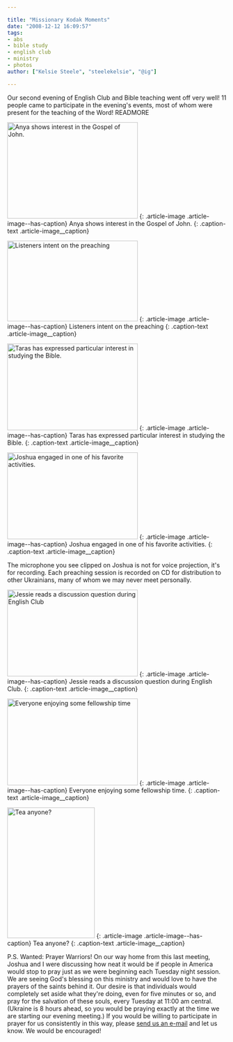 ```yaml
---

title: "Missionary Kodak Moments"
date: "2008-12-12 16:09:57"
tags:
- abs
- bible study
- english club
- ministry
- photos
author: ["Kelsie Steele", "steelekelsie", "@ig"]

---
```


Our second evening of English Club and Bible teaching went off very well! 11 people came to participate in the evening's events, most of whom were present for the teaching of the Word! READMORE

<a href="//d21yo20tm8bmc2.cloudfront.net/2008/12/dsc_3732.jpg"><img class="size-medium wp-image-135" title="dsc_3732" src="//d21yo20tm8bmc2.cloudfront.net/2008/12/dsc_3732-300x221.jpg" alt="Anya shows interest in the Gospel of John." width="300" height="221" /></a>
{: .article-image .article-image--has-caption}
Anya shows interest in the Gospel of John.
{: .caption-text .article-image__caption}

<a href="//d21yo20tm8bmc2.cloudfront.net/2008/12/dsc_3733.jpg"><img class="size-medium wp-image-136" title="dsc_3733" src="//d21yo20tm8bmc2.cloudfront.net/2008/12/dsc_3733-300x185.jpg" alt="Listeners intent on the preaching" width="300" height="185" /></a>
{: .article-image .article-image--has-caption}
Listeners intent on the preaching
{: .caption-text .article-image__caption}

<a href="//d21yo20tm8bmc2.cloudfront.net/2008/12/dsc_3735.jpg"><img class="size-medium wp-image-137" title="dsc_3735" src="//d21yo20tm8bmc2.cloudfront.net/2008/12/dsc_3735-300x199.jpg" alt="Taras has expressed particular interest in studying the Bible." width="300" height="199" /></a>
{: .article-image .article-image--has-caption}
Taras has expressed particular interest in studying the Bible.
{: .caption-text .article-image__caption}

<a href="//d21yo20tm8bmc2.cloudfront.net/2008/12/dsc_3730.jpg"><img class="size-medium wp-image-138" title="dsc_3730" src="//d21yo20tm8bmc2.cloudfront.net/2008/12/dsc_3730-300x199.jpg" alt="Joshua engaged in one of his favorite activities." width="300" height="199" /></a>
{: .article-image .article-image--has-caption}
Joshua engaged in one of his favorite activities.
{: .caption-text .article-image__caption}

The microphone you see clipped on Joshua is not for voice projection, it's for recording. Each preaching session is recorded on CD for distribution to other Ukrainians, many of whom we may never meet personally.

<a href="//d21yo20tm8bmc2.cloudfront.net/2008/12/dsc_3729.jpg"><img class="size-medium wp-image-139" title="dsc_3729" src="//d21yo20tm8bmc2.cloudfront.net/2008/12/dsc_3729-300x199.jpg" alt="Jessie reads a discussion question during English Club" width="300" height="199" /></a>
{: .article-image .article-image--has-caption}
Jessie reads a discussion question during English Club.
{: .caption-text .article-image__caption}

<a href="//d21yo20tm8bmc2.cloudfront.net/2008/12/dsc_3736.jpg"><img class="size-medium wp-image-140" title="dsc_3736" src="//d21yo20tm8bmc2.cloudfront.net/2008/12/dsc_3736-300x199.jpg" alt="Everyone enjoying some fellowship time" width="300" height="199" /></a>
{: .article-image .article-image--has-caption}
Everyone enjoying some fellowship time.
{: .caption-text .article-image__caption}

<a href="//d21yo20tm8bmc2.cloudfront.net/2008/12/dsc_3744.jpg"><img class="size-medium wp-image-141" title="dsc_3744" src="//d21yo20tm8bmc2.cloudfront.net/2008/12/dsc_3744-201x300.jpg" alt="Tea anyone?" width="201" height="300" /></a>
{: .article-image .article-image--has-caption}
Tea anyone?
{: .caption-text .article-image__caption}

P.S. Wanted: Prayer Warriors! On our way home from this last meeting, Joshua and I were discussing how neat it would be if people in America would stop to pray just as we were beginning each Tuesday night session. We are seeing God's blessing on this ministry and would love to have the prayers of the saints behind it. Our desire is that individuals would completely set aside what they're doing, even for five minutes or so, and pray for the salvation of these souls, every Tuesday at 11:00 am central. (Ukraine is 8 hours ahead, so you would be praying exactly at the time we are starting our evening meeting.) If you would be willing to participate in prayer for us consistently in this way, please <a href="http://www.OFReport.com/contact/">send us an e-mail</a> and let us know. We would be encouraged!
